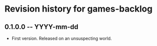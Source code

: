 # Revision history for games-backlog

## 0.1.0.0 -- YYYY-mm-dd

* First version. Released on an unsuspecting world.

